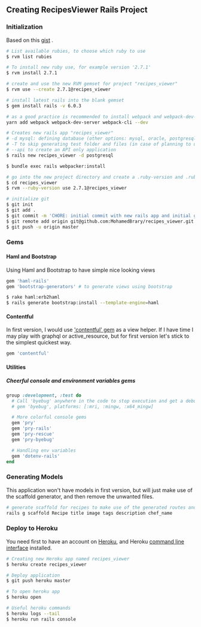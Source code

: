 ## Creating RecipesViewer Rails Project

### Initialization
Based on this [gist](https://gist.github.com/MohamedBrary/12465abb009d5dbeadeb8cde9adb30b5) .
```sh
# List available rubies, to choose which ruby to use
$ rvm list rubies

# To install new ruby use, for example version '2.7.1'
$ rvm install 2.7.1

# create and use the new RVM gemset for project "recipes_viewer"
$ rvm use --create 2.7.1@recipes_viewer

# install latest rails into the blank gemset
$ gem install rails -v 6.0.3

# as a good practice is recommended to install webpack and webpack-dev-server locally, more info [here](https://webpack.js.org/guides/installation/).
yarn add webpack webpack-dev-server webpack-cli --dev

# Creates new rails app "recipes_viewer"
# -d mysql: defining database (other options: mysql, oracle, postgresql, sqlite3, frontbase)
# -T to skip generating test folder and files (in case of planning to use rspec)
# --api to create an API only application
$ rails new recipes_viewer -d postgresql

$ bundle exec rails webpacker:install

# go into the new project directory and create a .ruby-version and .ruby-gemset for the project
$ cd recipes_viewer
$ rvm --ruby-version use 2.7.1@recipes_viewer

# initialize git
$ git init
$ git add .
$ git commit -m 'CHORE: initial commit with new rails app and initial gems'
$ git remote add origin git@github.com:MohamedBrary/recipes_viewer.git
$ git push -u origin master
```

### Gems

#### Haml and Bootstrap

Using Haml and Bootstrap to have simple nice looking views

```ruby
gem 'haml-rails'
gem 'bootstrap-generators' # to generate views using bootstrap
```

```sh
$ rake haml:erb2haml
$ rails generate bootstrap:install --template-engine=haml
```

#### Contentful

In first version, I would use ['contentful' gem](https://www.contentful.com/developers/docs/ruby/tutorials/create-your-own-rails-app/) as a view helper.
If I have time I may play with graphql or active_resource, but for first version let's stick to the simplest quickest way.

```ruby
gem 'contentful'
```

#### Utilities

##### Cheerful console and environment variables gems

```ruby
group :development, :test do
  # Call 'byebug' anywhere in the code to stop execution and get a debugger console
  # gem 'byebug', platforms: [:mri, :mingw, :x64_mingw]

  # More colorful console gems
  gem 'pry'
  gem 'pry-rails'
  gem 'pry-rescue'
  gem 'pry-byebug'

  # Handling env variables
  gem 'dotenv-rails'
end
```

### Generating Models

This application won't have models in first version, but will just make use of the scaffold generator, and then remove the unwanted files.

```sh
# generate scaffold for recipes to make use of the generated routes and views
rails g scaffold Recipe title image tags description chef_name
```

### Deploy to Heroku

You need first to have an account on [Heroku](https://signup.heroku.com/?c=70130000001x9jFAAQ), and Heroku [command line interface](https://devcenter.heroku.com/articles/heroku-cli#download-and-install) installed.

```sh
# Creating new Heroku app named recipes_viewer
$ heroku create recipes_viewer

# Deploy application
$ git push heroku master

# To open heroku app
$ heroku open

# Useful heroku commands
$ heroku logs --tail
$ heroku run rails console

```
